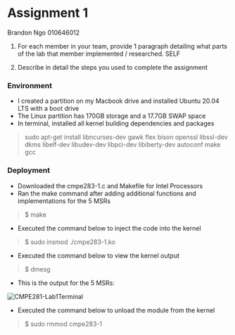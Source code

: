 # Assignment 1

Brandon Ngo 010646012

1. For each member in your team, provide 1 paragraph detailing what parts of the lab that member
implemented / researched.   SELF

2. Describe in detail the steps you used to complete the assignment

### Environment 
- I created a partition on my Macbook drive and installed Ubuntu 20.04 LTS with a boot drive
- The Linux partition has 170GB storage and a 17.7GB SWAP space
- In terminal, installed all kernel building dependencies and packages
> sudo apt-get install libncurses-dev gawk flex bison openssl libssl-dev dkms libelf-dev libudev-dev libpci-dev libiberty-dev autoconf make gcc
### Deployment
- Downloaded the cmpe283-1.c and Makefile for Intel Processors
- Ran the make command after adding additional functions and implementations for the 5 MSRs
> $ make
- Executed the command below to inject the code into the kernel
> $ sudo insmod ./cmpe283-1.ko
- Executed the command below to view the kernel output
> $ dmesg
- This is the output for the 5 MSRs:

![CMPE281-Lab1Terminal](https://user-images.githubusercontent.com/23691164/115492610-f054c680-a216-11eb-815e-778b318375b1.png)


- Executed the command below to unload the module from the kernel
> $ sudo rmmod cmpe283-1

